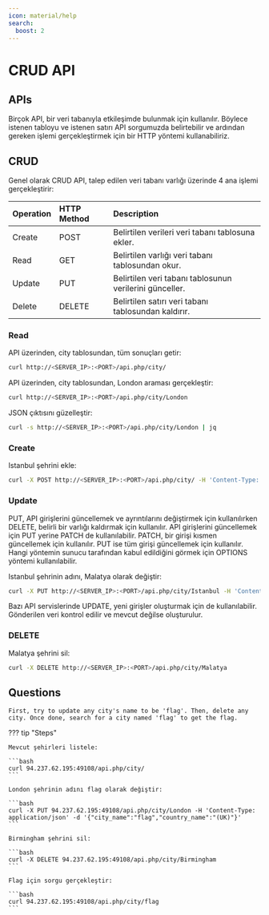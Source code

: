 ```yaml
---
icon: material/help
search:
  boost: 2
---
```


# CRUD API

## APIs

Birçok API, bir veri tabanıyla etkileşimde bulunmak için kullanılır. Böylece istenen tabloyu ve istenen satırı API sorgumuzda belirtebilir ve ardından gereken işlemi gerçekleştirmek için bir HTTP yöntemi kullanabiliriz.

## CRUD

Genel olarak CRUD API, talep edilen veri tabanı varlığı üzerinde 4 ana işlemi gerçekleştirir:

| Operation | HTTP Method | Description |
|:---|:---|:---|
| Create | POST | Belirtilen verileri veri tabanı tablosuna ekler. |
| Read | GET | Belirtilen varlığı veri tabanı tablosundan okur. |
| Update | PUT | Belirtilen veri tabanı tablosunun verilerini günceller. |
| Delete | DELETE | Belirtilen satırı veri tabanı tablosundan kaldırır. |

### Read

API üzerinden, city tablosundan, tüm sonuçları getir:

```bash
curl http://<SERVER_IP>:<PORT>/api.php/city/
```

API üzerinden, city tablosundan, London araması gerçekleştir:

```bash
curl http://<SERVER_IP>:<PORT>/api.php/city/London
```

JSON çıktısını güzelleştir:

```bash
curl -s http://<SERVER_IP>:<PORT>/api.php/city/London | jq
```

### Create

Istanbul şehrini ekle:

```bash
curl -X POST http://<SERVER_IP>:<PORT>/api.php/city/ -H 'Content-Type: application/json' -d '{"city_name":"Istanbul", "country_name":"(TR)"}'
```

### Update

PUT, API girişlerini güncellemek ve ayrıntılarını değiştirmek için kullanılırken DELETE, belirli bir varlığı kaldırmak için kullanılır. API girişlerini güncellemek için PUT yerine PATCH de kullanılabilir. PATCH, bir girişi kısmen güncellemek için kullanılır. PUT ise tüm girişi güncellemek için kullanılır. Hangi yöntemin sunucu tarafından kabul edildiğini görmek için OPTIONS yöntemi kullanılabilir.

Istanbul şehrinin adını, Malatya olarak değiştir:

```bash
curl -X PUT http://<SERVER_IP>:<PORT>/api.php/city/Istanbul -H 'Content-Type: application/json' -d '{"city_name":"Malatya", "country_name":"(TR)"}'
```

Bazı API servislerinde UPDATE, yeni girişler oluşturmak için de kullanılabilir. Gönderilen veri kontrol edilir ve mevcut değilse oluşturulur.

### DELETE

Malatya şehrini sil:

```bash
curl -X DELETE http://<SERVER_IP>:<PORT>/api.php/city/Malatya
```

## Questions

```text
First, try to update any city's name to be 'flag'. Then, delete any city. Once done, search for a city named 'flag' to get the flag.
```

??? tip "Steps"

    Mevcut şehirleri listele:

    ```bash
    curl 94.237.62.195:49108/api.php/city/
    ```

    London şehrinin adını flag olarak değiştir:

    ```bash
    curl -X PUT 94.237.62.195:49108/api.php/city/London -H 'Content-Type: application/json' -d '{"city_name":"flag","country_name":"(UK)"}'
    ```

    Birmingham şehrini sil:

    ```bash
    curl -X DELETE 94.237.62.195:49108/api.php/city/Birmingham
    ```

    Flag için sorgu gerçekleştir:

    ```bash
    curl 94.237.62.195:49108/api.php/city/flag
    ```
